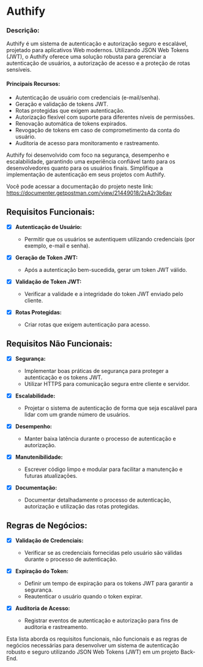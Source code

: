 # Authify

### Descrição:
Authify é um sistema de autenticação e autorização seguro e escalável, projetado para aplicativos Web modernos. Utilizando JSON Web Tokens (JWT), o Authify oferece uma solução robusta para gerenciar a autenticação de usuários, a autorização de acesso e a proteção de rotas sensíveis.

#### Principais Recursos:
- Autenticação de usuário com credenciais (e-mail/senha).
- Geração e validação de tokens JWT.
- Rotas protegidas que exigem autenticação.
- Autorização flexível com suporte para diferentes níveis de permissões.
- Renovação automática de tokens expirados.
- Revogação de tokens em caso de comprometimento da conta do usuário.
- Auditoria de acesso para monitoramento e rastreamento.

Authify foi desenvolvido com foco na segurança, desempenho e escalabilidade, garantindo uma experiência confiável tanto para os desenvolvedores quanto para os usuários finais. Simplifique a implementação de autenticação em seus projetos com Authify.

Você pode acessar a documentação do projeto neste link: https://documenter.getpostman.com/view/21449018/2sA2r3b6av

## Requisitos Funcionais:

- [X] **Autenticação de Usuário:**
   - Permitir que os usuários se autentiquem utilizando credenciais (por exemplo, e-mail e senha).

- [X] **Geração de Token JWT:**
   - Após a autenticação bem-sucedida, gerar um token JWT válido.

- [X] **Validação de Token JWT:**
   - Verificar a validade e a integridade do token JWT enviado pelo cliente.

- [X] **Rotas Protegidas:**
   - Criar rotas que exigem autenticação para acesso.

## Requisitos Não Funcionais:

- [X] **Segurança:**
   - Implementar boas práticas de segurança para proteger a autenticação e os tokens JWT.
   - Utilizar HTTPS para comunicação segura entre cliente e servidor.

- [X] **Escalabilidade:**
   - Projetar o sistema de autenticação de forma que seja escalável para lidar com um grande número de usuários.

- [X] **Desempenho:**
   - Manter baixa latência durante o processo de autenticação e autorização.

- [X] **Manutenibilidade:**
   - Escrever código limpo e modular para facilitar a manutenção e futuras atualizações.

- [X] **Documentação:**
   - Documentar detalhadamente o processo de autenticação, autorização e utilização das rotas protegidas.

## Regras de Negócios:

- [X] **Validação de Credenciais:**
   - Verificar se as credenciais fornecidas pelo usuário são válidas durante o processo de autenticação.

- [X] **Expiração do Token:**
   - Definir um tempo de expiração para os tokens JWT para garantir a segurança.
   - Reautenticar o usuário quando o token expirar.

- [X] **Auditoria de Acesso:**
   - Registrar eventos de autenticação e autorização para fins de auditoria e rastreamento.

Esta lista aborda os requisitos funcionais, não funcionais e as regras de negócios necessárias para desenvolver um sistema de autenticação robusto e seguro utilizando JSON Web Tokens (JWT) em um projeto Back-End.